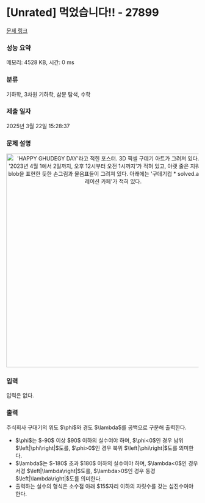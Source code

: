 # [Unrated] 먹었습니다!! - 27899 

[문제 링크](https://www.acmicpc.net/problem/27899) 

### 성능 요약

메모리: 4528 KB, 시간: 0 ms

### 분류

기하학, 3차원 기하학, 삼분 탐색, 수학

### 제출 일자

2025년 3월 22일 15:28:37

### 문제 설명

<p style="text-align: center;"><img alt="'HAPPY GHUDEGY DAY'라고 적힌 포스터. 3D 픽셀 구데기 아트가 그려져 있다. 위에는 '2023년 4월 1에서 2일까지, 오후 12시부터 오전 1시까지'가 적혀 있고, 아랫 줄은 지워져 있다. blob을 표현한 듯한 손그림과 물음표들이 그려져 있다. 아래에는 '구데기컵 * solved.ac 콜라보레이션 카페'가 적혀 있다." src="https://upload.acmicpc.net/9b6ad2fd-4c85-4125-a945-798becbaa6b4/-/preview/" style="width: 560px;"></p>

### 입력 

 <p>입력은 없다.</p>

### 출력 

 <p>주식회사 구대기의 위도 $\phi$와 경도 $\lambda$를 공백으로 구분해 출력한다.</p>

<ul>
	<li>$\phi$는 $-90$ 이상 $90$ 이하의 실수여야 하며, $\phi<0$인 경우 남위 $\left|\phi\right|$도를, $\phi>0$인 경우 북위 $\left|\phi\right|$도를 의미한다.</li>
	<li>$\lambda$는 $-180$ 초과 $180$ 이하의 실수여야 하며, $\lambda<0$인 경우 서경 $\left|\lambda\right|$도를, $\lambda>0$인 경우 동경 $\left|\lambda\right|$도를 의미한다.</li>
	<li>출력하는 실수의 형식은 소수점 아래 $15$자리 이하의 자릿수를 갖는 십진수여야 한다.</li>
</ul>

